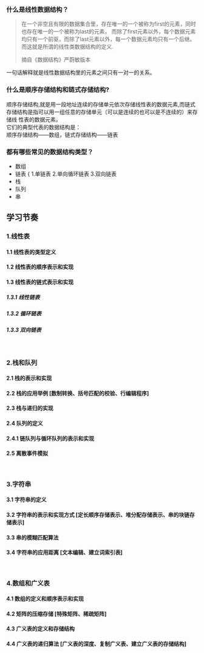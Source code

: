 ### 什么是线性数据结构？
> 在一个非空且有限的数据集合里，存在唯一的一个被称为first的元素，同时也存在唯一的一个被称为last的元素，
> 而除了first元素以外，每个数据元素均只有一个前驱，而除了last元素以外，每一个数据元素均只有一个后继。而这就是所谓的线性类数据结构的定义.
> 
> 摘自《数据结构》严蔚敏版本

一句话解释就是线性数据结构里的元素之间只有一对一的关系。

### 什么是顺序存储结构和链式存储结构?
顺序存储结构,就是用一段地址连续的存储单元依次存储线性表的数据元素,而链式存储结构是指可以用一组任意的存储单元（可以是连续的也可以是不连续的）来存储线
性表的数据元素。<br>
它们的典型代表的数据结构是：<br>
顺序存储结构——数组，链式存储结构——链表

### 都有哪些常见的数据结构类型？
- 数组
- 链表 { 1.单链表 2.单向循环链表 3.双向链表
- 栈
- 队列
- 串

## 学习节奏

### 1.线性表

#### 1.1 线性表的类型定义
#### 1.2 线性表的顺序表示和实现
#### 1.3 线性表的链式表示和实现
##### 1.3.1 线性链表
##### 1.3.2 循环链表
##### 1.3.3 双向链表
<br>

### 2.栈和队列
#### 2.1 栈的表示和实现
#### 2.2 栈的应用举例 [数制转换、括号匹配的校验、行编辑程序]
#### 2.3 栈与递归的实现
#### 2.4 队列的定义
#### 2.4.1 链队列与循环队列的表示和实现
#### 2.5 离散事件模拟
<br>

### 3.字符串
#### 3.1 字符串的定义
#### 3.2 字符串的表示和实现方式 [定长顺序存储表示、堆分配存储表示、串的块链存储表示]
#### 3.3 串的模糊匹配算法
#### 3.4 字符串的应用距离 [文本编辑、建立词索引表]
<br>

### 4.数组和广义表
#### 4.1 数组的定义和顺序表示和实现
#### 4.2 矩阵的压缩存储 [特殊矩阵、稀疏矩阵]
#### 4.3 广义表的定义和存储结构
#### 4.4 广义表的递归算法 [广义表的深度、复制广义表、建立广义表的存储结构]

